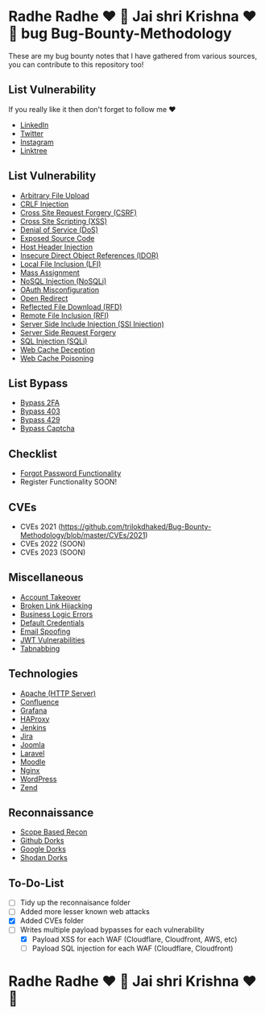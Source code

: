 # Radhe Radhe ❤️ 🙏 Jai shri Krishna ❤️ 🙏 bug Bug-Bounty-Methodology
These are my bug bounty notes that I have gathered from various sources, you can contribute to this repository too!
## List Vulnerability
If you really like it then don't forget to follow me ❤️
- [LinkedIn ](https://www.linkedin.com/in/trilokdhaked/)
- [Twitter](https://twitter.com/TrilokDhaked2)
- [Instagram ](https://www.instagram.com/trilokdhakedofficial/)
- [Linktree](https://linktr.ee/Trilokdhakedofficial)


## List Vulnerability
- [Arbitrary File Upload](https://github.com/trilokdhaked/Bug-Bounty-Methodology/blob/main/Arbitrary%20File%20Upload.md)
- [CRLF Injection](https://github.com/trilokdhaked/Bug-Bounty-Methodology/blob/master/CRLF%20Injection.md)
- [Cross Site Request Forgery (CSRF)](https://github.com/trilokdhaked/Bug-Bounty-Methodology/blob/master/Cross%20Site%20Request%20Forgery.md)
- [Cross Site Scripting (XSS)](https://github.com/trilokdhaked/Bug-Bounty-Methodology/blob/master/Cross%20Site%20Scripting.md)
- [Denial of Service (DoS)](https://github.com/trilokdhaked/Bug-Bounty-Methodology/blob/master/Denial%20Of%20Service.md)
- [Exposed Source Code](https://github.com/trilokdhaked/Bug-Bounty-Methodology/blob/master/Exposed%20Source%20Code.md)
- [Host Header Injection](https://github.com/trilokdhaked/Bug-Bounty-Methodology/blob/master/Host%20Header%20Injection.md)
- [Insecure Direct Object References (IDOR)](https://github.com/trilokdhaked/Bug-Bounty-Methodology/blob/master/Insecure%20Direct%20Object%20References.md)
- [Local File Inclusion (LFI)](https://github.com/trilokdhaked/Bug-Bounty-Methodology/blob/master/Local%20File%20Inclusion.md)
- [Mass Assignment](https://github.com/trilokdhaked/Bug-Bounty-Methodology/blob/master/Mass%20Assignment.md)
- [NoSQL Injection (NoSQLi)](https://github.com/trilokdhaked/Bug-Bounty-Methodology/blob/master/NoSQL%20Injection.md)
- [OAuth Misconfiguration](https://github.com/trilokdhaked/Bug-Bounty-Methodology/blob/master/OAuth%20Misconfiguration.md)
- [Open Redirect](https://github.com/trilokdhaked/Bug-Bounty-Methodology/blob/master/Open%20Redirect.md)
- [Reflected File Download (RFD)](https://github.com/trilokdhaked/Bug-Bounty-Methodology/blob/master/Reflected%20File%20Download.md)
- [Remote File Inclusion (RFI)](https://github.com/trilokdhaked/Bug-Bounty-Methodology/blob/master/Remote%20File%20Inclusion.md)
- [Server Side Include Injection (SSI Injection)](https://github.com/trilokdhaked/Bug-Bounty-Methodology/blob/master/Server%20Side%20Include%20Injection.md)
- [Server Side Request Forgery](https://github.com/trilokdhaked/Bug-Bounty-Methodology/blob/master/Server%20Side%20Request%20Forgery.md)
- [SQL Injection (SQLi)](https://github.com/trilokdhaked/Bug-Bounty-Methodology/blob/master/SQL%20Injection.md)
- [Web Cache Deception](https://github.com/trilokdhaked/Bug-Bounty-Methodology/blob/master/Web%20Cache%20Deception.md)
- [Web Cache Poisoning](https://github.com/trilokdhaked/Bug-Bounty-Methodology/blob/master/Web%20Cache%20Poisoning.md)

## List Bypass
- [Bypass 2FA](https://github.com/trilokdhaked/Bug-Bounty-Methodology/blob/master/Bypass/Bypass%202FA.md)
- [Bypass 403](https://github.com/trilokdhaked/Bug-Bounty-Methodology/blob/master/Bypass/Bypass%20403.md)
- [Bypass 429](https://github.com/trilokdhaked/Bug-Bounty-Methodology/blob/master/Bypass/Bypass%20429.md)
- [Bypass Captcha](https://github.com/trilokdhaked/Bug-Bounty-Methodology/blob/master/Bypass/Bypass%20Captcha.md)

## Checklist
- [Forgot Password Functionality](https://github.com/trilokdhaked/Bug-Bounty-Methodology/blob/master/Checklist/Forgot%20Password.md)
- Register Functionality SOON!

## CVEs
- CVEs 2021 (https://github.com/trilokdhaked/Bug-Bounty-Methodology/blob/master/CVEs/2021)
- CVEs 2022 (SOON)
- CVEs 2023 (SOON)

## Miscellaneous
- [Account Takeover](https://github.com/trilokdhaked/Bug-Bounty-Methodology/blob/master/Misc/Account%20Takeover.md)
- [Broken Link Hijacking](https://github.com/trilokdhaked/Bug-Bounty-Methodology/blob/master/Misc/Broken%20Link%20Hijacking.md)
- [Business Logic Errors](https://github.com/trilokdhaked/Bug-Bounty-Methodology/blob/master/Misc/Business%20Logic%20Errors.md)
- [Default Credentials](https://github.com/trilokdhaked/Bug-Bounty-Methodology/blob/master/Misc/Default%20Credentials.md)
- [Email Spoofing](https://github.com/trilokdhaked/Bug-Bounty-Methodology/blob/master/Misc/Email%20Spoofing.md)
- [JWT Vulnerabilities](https://github.com/trilokdhaked/Bug-Bounty-Methodology/blob/master/Misc/JWT%20Vulnerabilities.md)
- [Tabnabbing](https://github.com/trilokdhaked/Bug-Bounty-Methodology/blob/master/Misc/Tabnabbing.md)

## Technologies
- [Apache (HTTP Server)](https://github.com/trilokdhaked/Bug-Bounty-Methodology/blob/master/Technologies/Apache%20HTTP%20Server.md)
- [Confluence](https://github.com/trilokdhaked/Bug-Bounty-Methodology/blob/master/Technologies/Confluence.md)
- [Grafana](https://github.com/trilokdhaked/Bug-Bounty-Methodology/blob/master/Technologies/Grafana.md)
- [HAProxy](https://github.com/trilokdhaked/Bug-Bounty-Methodology/blob/master/Technologies/HAProxy.md)
- [Jenkins](https://github.com/trilokdhaked/Bug-Bounty-Methodology/blob/master/Technologies/Jenkins.md)
- [Jira](https://github.com/trilokdhaked/Bug-Bounty-Methodology/blob/master/Technologies/Jira.md)
- [Joomla](https://github.com/trilokdhaked/Bug-Bounty-Methodology/blob/master/Technologies/Joomla.md)
- [Laravel](https://github.com/trilokdhaked/Bug-Bounty-Methodology/blob/master/Technologies/Laravel.md)
- [Moodle](https://github.com/trilokdhaked/Bug-Bounty-Methodology/blob/master/Technologies/Moodle.md)
- [Nginx](https://github.com/trilokdhaked/Bug-Bounty-Methodology/blob/master/Technologies/Nginx.md)
- [WordPress](https://github.com/trilokdhaked/Bug-Bounty-Methodology/blob/master/Technologies/WordPress.md)
- [Zend](https://github.com/trilokdhaked/Bug-Bounty-Methodology/blob/master/Technologies/Zend.md)

## Reconnaissance
- [Scope Based Recon](https://github.com/trilokdhaked/Bug-Bounty-Methodology/blob/master/Reconnaissance/Scope.md)
- [Github Dorks](https://github.com/trilokdhaked/Bug-Bounty-Methodology/blob/master/Reconnaissance/Github%20Dorks.md)
- [Google Dorks](https://github.com/trilokdhaked/Bug-Bounty-Methodology/blob/master/Reconnaissance/Google%20Dorks.md)
- [Shodan Dorks](https://github.com/trilokdhaked/Bug-Bounty-Methodology/blob/master/Reconnaissance/Shodan%20Dorks.md)

## To-Do-List
- [ ] Tidy up the reconnaisance folder
- [ ] Added more lesser known web attacks
- [x] Added CVEs folder
- [ ] Writes multiple payload bypasses for each vulnerability
  - [x] Payload XSS for each WAF (Cloudflare, Cloudfront, AWS, etc)
  - [ ] Payload SQL injection for each WAF (Cloudflare, Cloudfront)

# Radhe Radhe ❤️ 🙏 Jai shri Krishna ❤️ 🙏 
